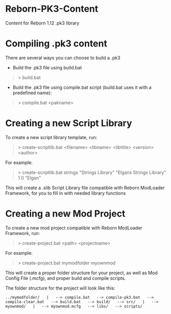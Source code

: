 Reborn-PK3-Content
==================

Content for Reborn 1.12 .pk3 library

Compiling .pk3 content
======================

There are several ways you can choose to build a .pk3

* Build the .pk3 file using build.bat

> \> build.bat

* Build the .pk3 file using compile.bat script (build.bat uses it with a predefined name):

> \> compile.bat \<pakname\>


Creating a new Script Library
=============================

To create a new script library template, run:

> \> create-scriptlib.bat \<filename\> \<libname\> \<libtitle\> \<version\> \<author\>

For example:

> \> create-scriptlib.bat strings "Strings Library" "Elgans Strings Library" 1.0 "Elgan"

This will create a .slib Script Library file compatible with Reborn ModLoader Framework, for you to fill in with needed library functions

Creating a new Mod Project
==========================

To create a new mod project compatible with Reborn ModLoader Framework, run:

> \> create-project.bat \<path\> \<projectname\>

For example:

> \> create-project.bat mymodfolder myownmod

This will create a proper folder structure for your project, as well as Mod Config File (.mcfg), and proper build and compile scripts.

The folder structure for the project will look like this:

`
 ../mymodfolder/  
     |  
     --> compile.bat  
     --> compile-pk3.bat  
     --> compile-clear.bat  
     --> build.bat  
     --> build/  
     --> src/  
          |  
          --> myownmod/  
               |  
               --> myownmod.mcfg  
               --> libs/  
               --> scripts/  
`			  